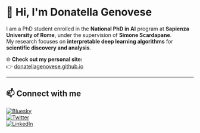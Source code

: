 # 👋 Hi, I'm Donatella Genovese

I am a PhD student enrolled in the **National PhD in AI** program at **Sapienza University of Rome**, under the supervision of **Simone Scardapane**.  
My research focuses on **interpretable deep learning algorithms** for **scientific discovery and analysis**.

🌐 **Check out my personal site:**  
👉 [donatellagenovese.github.io](https://donatellagenovese.github.io/)

---

## 📫 Connect with me

[![Bluesky](https://img.shields.io/badge/Bluesky-1DA1F2?style=for-the-badge&logo=bluesky&logoColor=white)](https://bsky.app/profile/donatellag.bsky.social)  
[![Twitter](https://img.shields.io/badge/Twitter-1DA1F2?style=for-the-badge&logo=twitter&logoColor=white)](https://x.com/d_genovese)  
[![LinkedIn](https://img.shields.io/badge/LinkedIn-0077B5?style=for-the-badge&logo=linkedin&logoColor=white)](https://www.linkedin.com/in/donatella-genovese)
